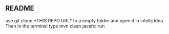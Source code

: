 ## README

use git clone \*THIS REPO URL\* to a empty folder and open it in intellij Idea. Then in the terminal type mvn clean javafx::run